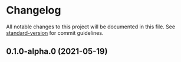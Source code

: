 # Changelog

All notable changes to this project will be documented in this file. See [standard-version](https://github.com/conventional-changelog/standard-version) for commit guidelines.

## 0.1.0-alpha.0 (2021-05-19)
